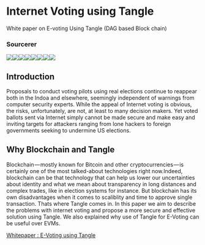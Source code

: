 # Internet Voting using Tangle
White paper on E-voting Using Tangle (DAG based Block chain)

### Sourcerer
[![](https://sourcerer.io/fame/akshaybahadur21/akshaybahadur21/whitepapers/images/0)](https://sourcerer.io/fame/akshaybahadur21/akshaybahadur21/whitepapers/links/0)[![](https://sourcerer.io/fame/akshaybahadur21/akshaybahadur21/whitepapers/images/1)](https://sourcerer.io/fame/akshaybahadur21/akshaybahadur21/whitepapers/links/1)[![](https://sourcerer.io/fame/akshaybahadur21/akshaybahadur21/whitepapers/images/2)](https://sourcerer.io/fame/akshaybahadur21/akshaybahadur21/whitepapers/links/2)[![](https://sourcerer.io/fame/akshaybahadur21/akshaybahadur21/whitepapers/images/3)](https://sourcerer.io/fame/akshaybahadur21/akshaybahadur21/whitepapers/links/3)[![](https://sourcerer.io/fame/akshaybahadur21/akshaybahadur21/whitepapers/images/4)](https://sourcerer.io/fame/akshaybahadur21/akshaybahadur21/whitepapers/links/4)[![](https://sourcerer.io/fame/akshaybahadur21/akshaybahadur21/whitepapers/images/5)](https://sourcerer.io/fame/akshaybahadur21/akshaybahadur21/whitepapers/links/5)[![](https://sourcerer.io/fame/akshaybahadur21/akshaybahadur21/whitepapers/images/6)](https://sourcerer.io/fame/akshaybahadur21/akshaybahadur21/whitepapers/links/6)[![](https://sourcerer.io/fame/akshaybahadur21/akshaybahadur21/whitepapers/images/7)](https://sourcerer.io/fame/akshaybahadur21/akshaybahadur21/whitepapers/links/7)

## Introduction

Proposals to conduct voting pilots using real elections continue to reappear both in the Indoa and elsewhere, seemingly independent of warnings from computer security experts. While the appeal of Internet voting is obvious, the risks, unfortunately, are not, at least to many decision makers. Yet voted ballots sent via Internet simply cannot be made secure and make easy and inviting targets for attackers ranging from lone hackers to foreign governments seeking to undermine US elections.

## Why Blockchain and Tangle 

Blockchain — mostly known for Bitcoin and other cryptocurrencies — is certainly one of the most talked-about technologies right now.Indeed, blockchain can be that technology that can help us lower our uncertainties about identity and what we mean about transparency in long distances and complex trades, like in election systems for instance. But blockchain has its own disadvantages when it comes to scaliblity and time to approve single transaction. Thats where Tangle comes in. In this paper we aim to describe the problems with internet voting and propose a more secure and effective solution using Tangle. We also explained why use of Tangle for E-Voting can be useful over EVMs.


[Whitepaper : E-Voting using Tangle](https://github.com/raghavpatnecha/E-voting-using-Tangle/blob/master/Whitepaper_final.pdf)


